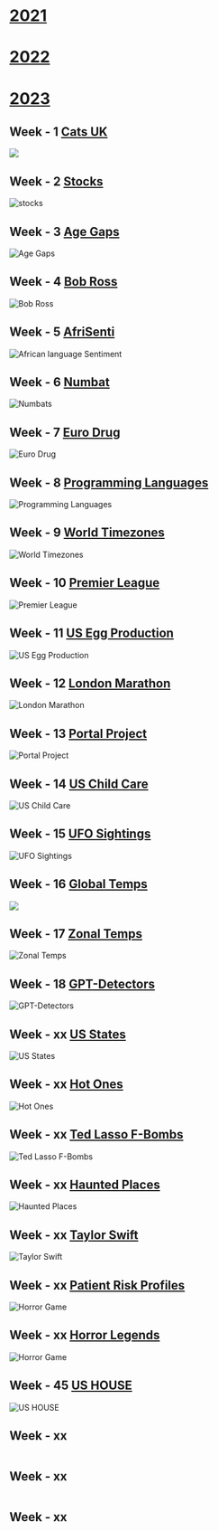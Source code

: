 





# [2021](https://github.com/natrivera/tidytuesday/tree/main/2021)

# [2022](https://github.com/natrivera/tidytuesday/tree/main/2022)

# [2023](https://github.com/natrivera/tidytuesday/tree/main/2023)

## Week - 1 [Cats UK](https://github.com/natrivera/tidytuesday/tree/main/2023/2023-02-01)
![](2023/01-01-07/img.jpg)

## Week - 2 [Stocks](https://github.com/natrivera/tidytuesday/tree/main/2023/2023-02-07)
![stocks](2023/2023-02-07/stock_plot.png)


## Week - 3 [Age Gaps](https://github.com/natrivera/tidytuesday/tree/main/2023/2023-02-13)
![Age Gaps](2023/2023-02-13/Adam_Sandler.png)

## Week - 4 [Bob Ross](https://github.com/natrivera/tidytuesday/tree/main/2023/2023-02-21)
![Bob Ross](2023/2023-02-21/bob_ross_plt.png)

## Week - 5 [AfriSenti](https://github.com/natrivera/tidytuesday/tree/main/2023/2023-02-27)
![African language Sentiment](2023/2023-02-27/AfriSenti.png)

## Week - 6 [Numbat](https://github.com/natrivera/tidytuesday/tree/main/2023/2023-03-07)
![Numbats](2023/2023-03-07/numbats_table_map.png)

## Week - 7 [Euro Drug](https://github.com/natrivera/tidytuesday/tree/main/2023/2023-03-14)
![Euro Drug](2023/2023-03-14/euro_drug_plt.png)

## Week - 8 [Programming Languages](https://github.com/natrivera/tidytuesday/tree/main/2023/2023-03-21)
![Programming Languages](2023/2023-03-21/all_languages_highres.png)

## Week - 9 [World Timezones](https://github.com/natrivera/tidytuesday/tree/main/2023/2023-03-28)
![World Timezones](2023/2023-03-28/world_Timezones_Map.png)

## Week - 10 [Premier League](https://github.com/natrivera/tidytuesday/tree/main/2023/2023-04-04)
![Premier League](2023/2023-04-04/Premier_Fouls.png  )

## Week - 11 [US Egg Production](https://github.com/natrivera/tidytuesday/tree/main/2023/2023-04-11)
![US Egg Production](2023/2023-04-11/Egg_Production.jpg)

## Week - 12 [London Marathon](https://github.com/natrivera/tidytuesday/tree/main/2023/2023-04-25)
![London Marathon](2023/2023-04-25/london_marathon2.gif)

## Week - 13 [Portal Project](https://github.com/natrivera/tidytuesday/tree/main/2023/2023-05-02)
![Portal Project](2023/2023-05-02/rodents_2.jpg)

## Week - 14 [US Child Care](https://github.com/natrivera/tidytuesday/tree/main/2023/2023-05-08)
![US Child Care](2023/2023-05-08/child-care.jpg)

## Week - 15 [UFO Sightings](https://github.com/natrivera/tidytuesday/tree/main/2023/2023-06-20)
![UFO Sightings](2023/2023-06-20/ufo.png)

## Week - 16 [Global Temps](https://github.com/natrivera/tidytuesday/tree/main/2023/2023-07-04)
![](2023/2023-02-07/)

## Week - 17 [Zonal Temps](https://github.com/natrivera/tidytuesday/tree/main/2023/2023-07-11)
![Zonal Temps](2023/2023-07-11/zonal_temps.jpg)

## Week - 18 [GPT-Detectors](https://github.com/natrivera/tidytuesday/tree/main/2023/2023-07-18)
![GPT-Detectors](2023/2023-07-18/gpt_detector.jpg)

## Week - xx [US States](https://github.com/natrivera/tidytuesday/tree/main/2023/2023-08-01)
![US States](2023/2023-08-01/us_states.jpg)

## Week - xx [Hot Ones](https://github.com/natrivera/tidytuesday/tree/main/2023/2023-08-08)
![Hot Ones](2023/2023-08-08/hot_ones.jpg)

## Week - xx [Ted Lasso F-Bombs](https://github.com/natrivera/tidytuesday/tree/main/2023/2023-09-26)
![Ted Lasso F-Bombs](2023/2023-09-26/f_bombs.jpg)

## Week - xx [Haunted Places](https://github.com/natrivera/tidytuesday/tree/main/2023/2023-10-10)
![Haunted Places](2023/2023-10-10/haunted_places.gif)

## Week - xx [Taylor Swift](https://github.com/natrivera/tidytuesday/tree/main/2023/2023-10-17)
![Taylor Swift](2023/2023-10-17/t_swift_order_2.jpg)

## Week - xx [Patient Risk Profiles](https://github.com/natrivera/tidytuesday/tree/main/2023/2023-10-24)
![Horror Game](2023/2023-10-24/patient_risk.jpg)

## Week - xx [Horror Legends](https://github.com/natrivera/tidytuesday/tree/main/2023/2023-10-31)
![Horror Game](2023/2023-10-31/horror_game.gif)

## Week - 45 [US HOUSE](https://github.com/natrivera/tidytuesday/tree/main/2023/2023-11-07)
![US HOUSE](2023/2023-11-07/us_house.gif)

## Week - xx []()
![]()

## Week - xx []()
![]()

## Week - xx []()
![]()





